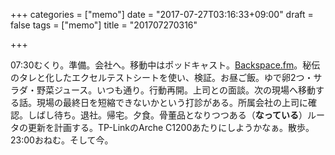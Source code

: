 +++
categories = ["memo"]
date = "2017-07-27T03:16:33+09:00"
draft = false
tags = ["memo"]
title = "201707270316"

+++

07:30むくり。準備。会社へ。移動中はポッドキャスト。[Backspace.fm](http://backspace.fm/ )。秘伝のタレと化したエクセルテストシートを使い、検証。お昼ご飯。ゆで卵2つ・サラダ・野菜ジュース。いつも通り。行動再開。上司との面談。次の現場へ移動する話。現場の最終日を短縮できないかという打診がある。所属会社の上司に確認。しばし待ち。退社。帰宅。夕食。骨董品となりつつある（**なっている**）ルータの更新を計画する。TP-LinkのArche C1200あたりにしようかなぁ。散歩。23:00おねむ。そして今。

